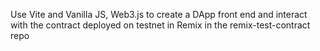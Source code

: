 Use Vite and Vanilla JS, Web3.js to create a DApp front end and interact with the contract deployed on testnet in Remix in the remix-test-contract repo
